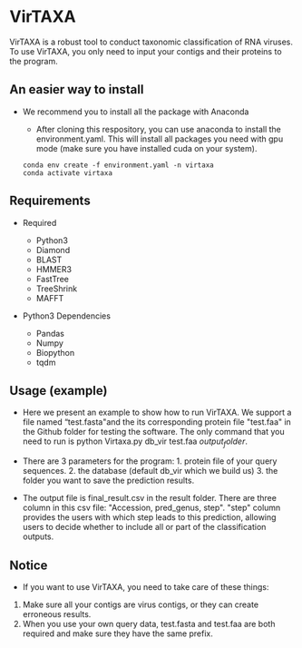 # VirTAXA

VirTAXA is a robust tool to conduct taxonomic classification of RNA viruses. To use VirTAXA, you only need to input your contigs and their proteins to the program.


## An easier way to install
- We recommend you to install all the package with Anaconda

    - After cloning this respository, you can use anaconda to install the environment.yaml. This will install all packages you need with gpu mode (make sure you have installed cuda on your system).

    ```
    conda env create -f environment.yaml -n virtaxa
    conda activate virtaxa
    ```


## Requirements
- Required
    -  Python3
    - Diamond
    - BLAST
    - HMMER3
    - FastTree
    - TreeShrink
    - MAFFT

- Python3 Dependencies
    - Pandas
    - Numpy
    - Biopython
    - tqdm

## Usage (example)
- Here we present an example to show how to run VirTAXA. We support a file named “test.fasta"and the its corresponding protein file "test.faa" in the Github folder for testing the software. The only command that you need to run is python Virtaxa.py db_vir test.faa $output_folder$. 

- There are 3 parameters for the program: 1. protein file of your query sequences. 2. the database (default db_vir which we build us) 3. the folder you want to save the prediction results.

- The output file is final_result.csv in the result folder. There are three column in this csv file: "Accession, pred_genus, step". "step" column provides the users with which step leads to this prediction, allowing users to decide whether to include all or part of the classification outputs.


## Notice
- If you want to use VirTAXA, you need to take care of these things:
1. Make sure all your contigs are virus contigs, or they can create erroneous results.
2. When you use your own query data, test.fasta and test.faa are both required and make sure they have the same prefix.


